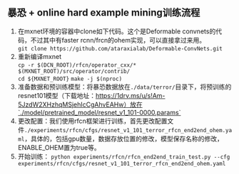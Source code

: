 ## 暴恐 + online hard example mining训练流程
1. 在mxnet环境的容器中clone如下代码。这个是Deformable convnets的代码，不过其中有faster rcnn/frcn的ohem实现，可以直接拿过来用。  
`git clone https://github.com/ataraxialab/Deformable-ConvNets.git`
2. 重新编译mxnet    
`cp -r $(DCN_ROOT)/rfcn/operator_cxx/* $(MXNET_ROOT)/src/operator/contrib/`     
`cd ${MXNET_ROOT}`
`make -j $(nproc)`
3. 准备数据和预训练模型：将暴恐数据放在`./data/terror/`目录下，将预训练的resnet101模型（下载地址：https://1drv.ms/u/s!Am-5JzdW2XHzhqMSjehIcCgAhvEAHw）放在`./model/pretrained_model/resnet_v1_101-0000.params`
4. 更改配置：我们使用rfcn框架进行训练，首先更改配置文件`./experiments/rfcn/cfgs/resnet_v1_101_terror_rfcn_end2end_ohem.yaml`，具体的，包括gpu数量，数据存放位置的修改，模型保存名称的修改，ENABLE_OHEM置为true等。
5. 开始训练：
`python experiments/rfcn/rfcn_end2end_train_test.py --cfg experiments/rfcn/cfgs/resnet_v1_101_terror_rfcn_end2end_ohem.yaml`